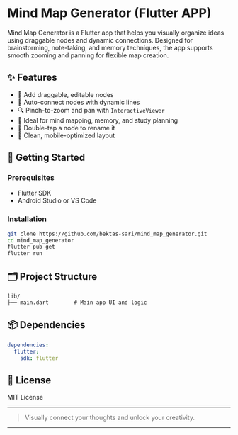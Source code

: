 # Mind Map Generator (Flutter APP)

Mind Map Generator is a Flutter app that helps you visually organize ideas using draggable nodes and dynamic connections. 
Designed for brainstorming, note-taking, and memory techniques, the app supports smooth zooming and panning for flexible map creation.

## ✨ Features

* 🔹 Add draggable, editable nodes
* 🔗 Auto-connect nodes with dynamic lines
* 🔍 Pinch-to-zoom and pan with `InteractiveViewer`
* 🧠 Ideal for mind mapping, memory, and study planning
* 🎯 Double-tap a node to rename it
* 📱 Clean, mobile-optimized layout

## 🚀 Getting Started

### Prerequisites

* Flutter SDK
* Android Studio or VS Code

### Installation

```bash
git clone https://github.com/bektas-sari/mind_map_generator.git
cd mind_map_generator
flutter pub get
flutter run
```

## 🗂️ Project Structure

```
lib/
├── main.dart        # Main app UI and logic
```

## 📦 Dependencies

```yaml
dependencies:
  flutter:
    sdk: flutter
```

## 📄 License

MIT License

---

> Visually connect your thoughts and unlock your creativity.

---
